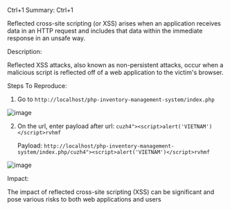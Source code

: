 Ctrl+1 Summary: Ctrl+1

Reflected cross-site scripting (or XSS) arises when an application receives data in an HTTP request and includes that data within the immediate response in an unsafe way.

Description:

Reflected XSS attacks, also known as non-persistent attacks, occur when a malicious script is reflected off of a web application to the victim's browser.

Steps To Reproduce:

1.  Go to `http://localhost/php-inventory-management-system/index.php`

![image](https://github.com/ThuanNguyen115685/Report/assets/101619051/a7e34caf-3c9d-455a-9d29-2b05cd21d47e)

2.  On the url, enter payload after url: `cuzh4"><script>alert('VIETNAM')</script>rvhmf`

    Payload: `http://localhost/php-inventory-management-system/index.php/cuzh4"><script>alert('VIETNAM')</script>rvhmf`
    
![image](https://github.com/ThuanNguyen115685/Report/assets/101619051/cf81a84c-5b2f-482a-baf2-2fac74c25c3b)

Impact:

The impact of reflected cross-site scripting (XSS) can be significant and pose various risks to both web applications and users
